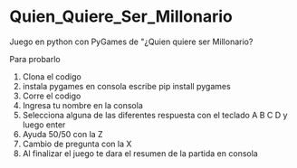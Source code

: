 # Quien_Quiere_Ser_Millonario
Juego en python con PyGames de "¿Quien quiere ser Millonario?

Para probarlo
1. Clona el codigo
2. instala pygames en consola escribe pip install pygames
3. Corre el codigo
4. Ingresa tu nombre en la consola
5. Selecciona alguna de las diferentes respuesta con el teclado A B C D y luego enter
6. Ayuda 50/50 con la Z
7. Cambio de pregunta con la X
8. Al finalizar el juego te dara el resumen de la partida en consola
